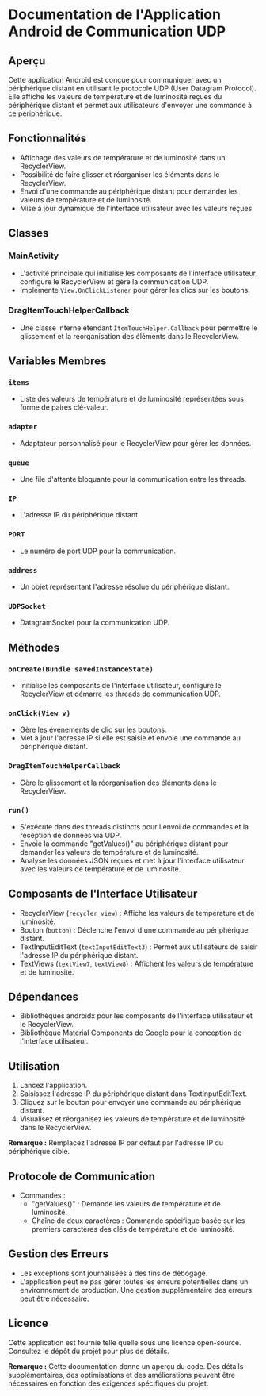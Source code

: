 # Documentation de l'Application Android de Communication UDP

## Aperçu
Cette application Android est conçue pour communiquer avec un périphérique distant en utilisant le protocole UDP (User Datagram Protocol). Elle affiche les valeurs de température et de luminosité reçues du périphérique distant et permet aux utilisateurs d'envoyer une commande à ce périphérique.

## Fonctionnalités
- Affichage des valeurs de température et de luminosité dans un RecyclerView.
- Possibilité de faire glisser et réorganiser les éléments dans le RecyclerView.
- Envoi d'une commande au périphérique distant pour demander les valeurs de température et de luminosité.
- Mise à jour dynamique de l'interface utilisateur avec les valeurs reçues.

## Classes

### MainActivity
- L'activité principale qui initialise les composants de l'interface utilisateur, configure le RecyclerView et gère la communication UDP.
- Implémente `View.OnClickListener` pour gérer les clics sur les boutons.

### DragItemTouchHelperCallback
- Une classe interne étendant `ItemTouchHelper.Callback` pour permettre le glissement et la réorganisation des éléments dans le RecyclerView.

## Variables Membres

### `items`
- Liste des valeurs de température et de luminosité représentées sous forme de paires clé-valeur.

### `adapter`
- Adaptateur personnalisé pour le RecyclerView pour gérer les données.

### `queue`
- Une file d'attente bloquante pour la communication entre les threads.

### `IP`
- L'adresse IP du périphérique distant.

### `PORT`
- Le numéro de port UDP pour la communication.

### `address`
- Un objet représentant l'adresse résolue du périphérique distant.

### `UDPSocket`
- DatagramSocket pour la communication UDP.

## Méthodes

### `onCreate(Bundle savedInstanceState)`
- Initialise les composants de l'interface utilisateur, configure le RecyclerView et démarre les threads de communication UDP.

### `onClick(View v)`
- Gère les événements de clic sur les boutons.
- Met à jour l'adresse IP si elle est saisie et envoie une commande au périphérique distant.

### `DragItemTouchHelperCallback`
- Gère le glissement et la réorganisation des éléments dans le RecyclerView.

### `run()`
- S'exécute dans des threads distincts pour l'envoi de commandes et la réception de données via UDP.
- Envoie la commande "getValues()" au périphérique distant pour demander les valeurs de température et de luminosité.
- Analyse les données JSON reçues et met à jour l'interface utilisateur avec les valeurs de température et de luminosité.

## Composants de l'Interface Utilisateur
- RecyclerView (`recycler_view`) : Affiche les valeurs de température et de luminosité.
- Bouton (`button`) : Déclenche l'envoi d'une commande au périphérique distant.
- TextInputEditText (`textInputEditText3`) : Permet aux utilisateurs de saisir l'adresse IP du périphérique distant.
- TextViews (`textView7`, `textView8`) : Affichent les valeurs de température et de luminosité.

## Dépendances
- Bibliothèques androidx pour les composants de l'interface utilisateur et le RecyclerView.
- Bibliothèque Material Components de Google pour la conception de l'interface utilisateur.

## Utilisation
1. Lancez l'application.
2. Saisissez l'adresse IP du périphérique distant dans TextInputEditText.
3. Cliquez sur le bouton pour envoyer une commande au périphérique distant.
4. Visualisez et réorganisez les valeurs de température et de luminosité dans le RecyclerView.

**Remarque :** Remplacez l'adresse IP par défaut par l'adresse IP du périphérique cible.

## Protocole de Communication
- Commandes :
  - "getValues()" : Demande les valeurs de température et de luminosité.
  - Chaîne de deux caractères : Commande spécifique basée sur les premiers caractères des clés de température et de luminosité.

## Gestion des Erreurs
- Les exceptions sont journalisées à des fins de débogage.
- L'application peut ne pas gérer toutes les erreurs potentielles dans un environnement de production. Une gestion supplémentaire des erreurs peut être nécessaire.

## Licence
Cette application est fournie telle quelle sous une licence open-source. Consultez le dépôt du projet pour plus de détails.

**Remarque :** Cette documentation donne un aperçu du code. Des détails supplémentaires, des optimisations et des améliorations peuvent être nécessaires en fonction des exigences spécifiques du projet.
